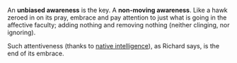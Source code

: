 An **unbiased awareness** is the key. A **non-moving awareness**. Like a hawk zeroed in on its pray, embrace and pay attention to just what is going in the affective faculty; adding nothing and removing nothing (neither clinging, nor ignoring).

Such attentiveness (thanks to [native intelligence](#intelligence)), as Richard says, is the end of its embrace.